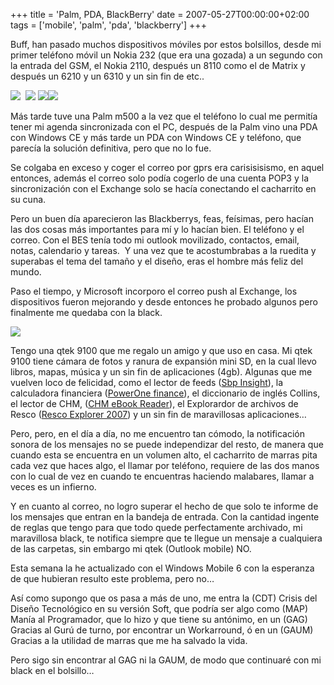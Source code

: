 +++
title = 'Palm, PDA, BlackBerry'
date = 2007-05-27T00:00:00+02:00
tags = ['mobile', 'palm', 'pda', 'blackberry']
+++

Buff, han pasado muchos dispositivos móviles por estos bolsillos, desde mi primer teléfono móvil un Nokia 232 (que era una gozada) a un segundo con la entrada del GSM, el Nokia 2110, después un 8110 como el de Matrix y después un 6210 y un 6310 y un sin fin de etc..
 
![](/images/Sharepoint/nokia232.jpg)  ![](/images/Sharepoint/nokia2190.jpg) ![](/images/Sharepoint/nokia8110_03.jpg)![](/images/Sharepoint/nokia_6210.jpg)

    
Más tarde tuve una Palm m500 a la vez que el teléfono lo cual me permitía tener mi agenda sincronizada con el PC, después de la Palm vino una PDA con Windows CE y más tarde un PDA con Windows CE y teléfono, que parecía la solución definitiva, pero que no lo fue.

  
Se colgaba en exceso y coger el correo por gprs era carisisisismo, en aquel entonces, además el correo solo podía cogerlo de una cuenta POP3 y la sincronización con el Exchange solo se hacía conectando el cacharrito en su cuna.

  
Pero un buen día aparecieron las Blackberrys, feas, feísimas, pero hacían las dos cosas más importantes para mí y lo hacían bien. El teléfono y el correo. Con el BES tenía todo mi outlook movilizado, contactos, email, notas, calendario y tareas.  Y una vez que te acostumbrabas a la ruedita y superabas el tema del tamaño y el diseño, eras el hombre más feliz del mundo.

Paso el tiempo, y Microsoft incorporo el correo push al Exchange, los dispositivos fueron mejorando y desde entonces he probado algunos pero finalmente me quedaba con la black.

![](/images/Sharepoint/mis_pdas.gif)
  
Tengo una qtek 9100 que me regalo un amigo y que uso en casa. Mi qtek 9100 tiene cámara de fotos y ranura de expansión mini SD, en la cual llevo libros, mapas, música y un sin fin de aplicaciones (4gb). Algunas que me vuelven loco de felicidad, como el lector de feeds ([Sbp Insight](https://web.archive.org/web/20130623103246/http://www.spbsoftwarehouse.com/products/insight/?es)), la calculadora financiera ([PowerOne finance](https://web.archive.org/web/20130623103246/http://www.infinitysw.com/products/poweronefinance.html)), el diccionario de inglés Collins, el lector de CHM, ([CHM eBook Reader](https://web.archive.org/web/20130623103246/http://www.microolap.com/products/pda/chmreader/)), el Explorardor de archivos de Resco ([Resco Explorer 2007](https://web.archive.org/web/20130623103246/http://www.resco.net/pocketpc/explorer/default.asp)) y un sin fin de maravillosas aplicaciones…

  
Pero, pero, en el día a día, no me encuentro tan cómodo, la notificación sonora de los mensajes no se puede independizar del resto, de manera que cuando esta se encuentra en un volumen alto, el cacharrito de marras pita cada vez que haces algo, el llamar por teléfono, requiere de las dos manos con lo cual de vez en cuando te encuentras haciendo malabares, llamar a veces es un infierno.

Y en cuanto al correo, no logro superar el hecho de que solo te informe de los mensajes que entran en la bandeja de entrada. Con la cantidad ingente de reglas que tengo para que todo quede perfectamente archivado, mi maravillosa black, te notifica siempre que te llegue un mensaje a cualquiera de las carpetas, sin embargo mi qtek (Outlook mobile) NO.

Esta semana la he actualizado con el Windows Mobile 6 con la esperanza de que hubieran resulto este problema, pero no…

Así como supongo que os pasa a más de uno, me entra la (CDT) Crisis del Diseño Tecnológico en su versión Soft, que podría ser algo como (MAP) Manía al Programador, que lo hizo y que tiene su antónimo, en un (GAG) Gracias al Gurú de turno, por encontrar un Workarround, ó en un (GAUM) Gracias a la utilidad de marras que me ha salvado la vida.

Pero sigo sin encontrar al GAG ni la GAUM, de modo que continuaré con mi black en el bolsillo…